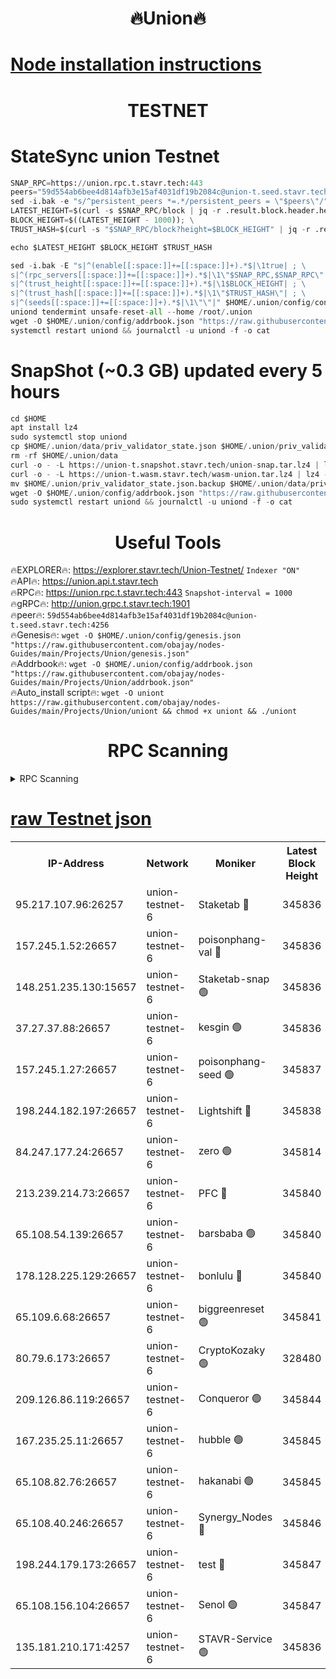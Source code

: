 <h1 align="center"> 🔥Union🔥</h1>

[Node installation instructions](https://github.com/obajay/nodes-Guides/tree/main/Projects/Union)
=

<h1 align="center"> TESTNET</h1>

# StateSync union Testnet
```python
SNAP_RPC=https://union.rpc.t.stavr.tech:443
peers="59d554ab6bee4d814afb3e15af4031df19b2084c@union-t.seed.stavr.tech:4256"
sed -i.bak -e "s/^persistent_peers *=.*/persistent_peers = \"$peers\"/" $HOME/.union/config/config.toml
LATEST_HEIGHT=$(curl -s $SNAP_RPC/block | jq -r .result.block.header.height); \
BLOCK_HEIGHT=$((LATEST_HEIGHT - 1000)); \
TRUST_HASH=$(curl -s "$SNAP_RPC/block?height=$BLOCK_HEIGHT" | jq -r .result.block_id.hash)

echo $LATEST_HEIGHT $BLOCK_HEIGHT $TRUST_HASH

sed -i.bak -E "s|^(enable[[:space:]]+=[[:space:]]+).*$|\1true| ; \
s|^(rpc_servers[[:space:]]+=[[:space:]]+).*$|\1\"$SNAP_RPC,$SNAP_RPC\"| ; \
s|^(trust_height[[:space:]]+=[[:space:]]+).*$|\1$BLOCK_HEIGHT| ; \
s|^(trust_hash[[:space:]]+=[[:space:]]+).*$|\1\"$TRUST_HASH\"| ; \
s|^(seeds[[:space:]]+=[[:space:]]+).*$|\1\"\"|" $HOME/.union/config/config.toml
uniond tendermint unsafe-reset-all --home /root/.union
wget -O $HOME/.union/config/addrbook.json "https://raw.githubusercontent.com/obajay/nodes-Guides/main/Projects/Union/addrbook.json"
systemctl restart uniond && journalctl -u uniond -f -o cat
```
# SnapShot (~0.3 GB) updated every 5 hours
```python
cd $HOME
apt install lz4
sudo systemctl stop uniond
cp $HOME/.union/data/priv_validator_state.json $HOME/.union/priv_validator_state.json.backup
rm -rf $HOME/.union/data
curl -o - -L https://union-t.snapshot.stavr.tech/union-snap.tar.lz4 | lz4 -c -d - | tar -x -C $HOME/.union --strip-components 2
curl -o - -L https://union-t.wasm.stavr.tech/wasm-union.tar.lz4 | lz4 -c -d - | tar -x -C $HOME/.union --strip-components 2
mv $HOME/.union/priv_validator_state.json.backup $HOME/.union/data/priv_validator_state.json
wget -O $HOME/.union/config/addrbook.json "https://raw.githubusercontent.com/obajay/nodes-Guides/main/Projects/Union/addrbook.json"
sudo systemctl restart uniond && journalctl -u uniond -f -o cat
```
 <h1 align="center"> Useful Tools</h1>
 
🔥EXPLORER🔥: https://explorer.stavr.tech/Union-Testnet/        `Indexer "ON"` \
🔥API🔥:      https://union.api.t.stavr.tech \
🔥RPC🔥:      https://union.rpc.t.stavr.tech:443              `Snapshot-interval = 1000` \
🔥gRPC🔥:     http://union.grpc.t.stavr.tech:1901 \
🔥peer🔥:     `59d554ab6bee4d814afb3e15af4031df19b2084c@union-t.seed.stavr.tech:4256` \
🔥Genesis🔥:     `wget -O $HOME/.union/config/genesis.json "https://raw.githubusercontent.com/obajay/nodes-Guides/main/Projects/Union/genesis.json"` \
🔥Addrbook🔥: ```wget -O $HOME/.union/config/addrbook.json "https://raw.githubusercontent.com/obajay/nodes-Guides/main/Projects/Union/addrbook.json"``` \
🔥Auto_install script🔥:  `wget -O uniont https://raw.githubusercontent.com/obajay/nodes-Guides/main/Projects/Union/uniont && chmod +x uniont && ./uniont`

<h1 align="center"> RPC Scanning</h1>

<details>
<summary>RPC Scanning</summary>

<h2 align="center"> We scan nodes in real time every 4 hours. And we provide the final result of RPC endpoints.
We cannot influence the operation of these nodes in any way. </h2>


```python
If Voting Power is higher than 0 --> then the Node is a validator of the network and may be subject to attack and be a potential threat to the chain.
```
```python
We marked such validators with a red symbol
```

</details>

[raw Testnet json](https://rpc-check.uniont.stavr.tech/uniont/rpc-uniont-result.json)
=



<table><tr><th>IP-Address</th><th>Network</th><th>Moniker</th><th>Latest Block Height</th><th>Earliest Block Height</th><th>Catching Up</th><th>Tx Index</th><th>Voting Power</th><th>Scan Time</th></tr><tr><td>95.217.107.96:26257</td><td>union-testnet-6</td><td>Staketab 🔴</td><td>345836</td><td>1</td><td>False</td><td>on</td><td>1000002</td><td>2024-03-07T21:52:03.576742814UTC</td></tr><tr><td>157.245.1.52:26657</td><td>union-testnet-6</td><td>poisonphang-val 🔴</td><td>345836</td><td>1</td><td>False</td><td>on</td><td>1000000</td><td>2024-03-07T21:52:04.169354477UTC</td></tr><tr><td>148.251.235.130:15657</td><td>union-testnet-6</td><td>Staketab-snap 🟢</td><td>345836</td><td>1</td><td>False</td><td>on</td><td>0</td><td>2024-03-07T21:52:04.748857612UTC</td></tr><tr><td>37.27.37.88:26657</td><td>union-testnet-6</td><td>kesgin 🟢</td><td>345836</td><td>1</td><td>False</td><td>on</td><td>0</td><td>2024-03-07T21:52:05.078632263UTC</td></tr><tr><td>157.245.1.27:26657</td><td>union-testnet-6</td><td>poisonphang-seed 🟢</td><td>345837</td><td>1</td><td>False</td><td>on</td><td>0</td><td>2024-03-07T21:52:10.141527366UTC</td></tr><tr><td>198.244.182.197:26657</td><td>union-testnet-6</td><td>Lightshift 🔴</td><td>345838</td><td>1</td><td>False</td><td>on</td><td>1000000</td><td>2024-03-07T21:52:12.472368483UTC</td></tr><tr><td>84.247.177.24:26657</td><td>union-testnet-6</td><td>zero 🟢</td><td>345814</td><td>1</td><td>False</td><td>on</td><td>0</td><td>2024-03-07T21:52:21.823704743UTC</td></tr><tr><td>213.239.214.73:26657</td><td>union-testnet-6</td><td>PFC 🔴</td><td>345840</td><td>1</td><td>False</td><td>on</td><td>1000001</td><td>2024-03-07T21:52:26.150317779UTC</td></tr><tr><td>65.108.54.139:26657</td><td>union-testnet-6</td><td>barsbaba 🟢</td><td>345840</td><td>1</td><td>False</td><td>on</td><td>0</td><td>2024-03-07T21:52:26.502609263UTC</td></tr><tr><td>178.128.225.129:26657</td><td>union-testnet-6</td><td>bonlulu 🔴</td><td>345840</td><td>1</td><td>False</td><td>on</td><td>1000000</td><td>2024-03-07T21:52:27.139078211UTC</td></tr><tr><td>65.109.6.68:26657</td><td>union-testnet-6</td><td>biggreenreset 🟢</td><td>345841</td><td>1</td><td>False</td><td>on</td><td>0</td><td>2024-03-07T21:52:29.506410592UTC</td></tr><tr><td>80.79.6.173:26657</td><td>union-testnet-6</td><td>CryptoKozaky 🟢</td><td>328480</td><td>1</td><td>False</td><td>on</td><td>0</td><td>2024-03-07T21:52:32.152249159UTC</td></tr><tr><td>209.126.86.119:26657</td><td>union-testnet-6</td><td>Conqueror 🟢</td><td>345844</td><td>1</td><td>False</td><td>on</td><td>0</td><td>2024-03-07T21:52:51.187015856UTC</td></tr><tr><td>167.235.25.11:26657</td><td>union-testnet-6</td><td>hubble 🟢</td><td>345845</td><td>1</td><td>False</td><td>on</td><td>0</td><td>2024-03-07T21:52:57.541177385UTC</td></tr><tr><td>65.108.82.76:26657</td><td>union-testnet-6</td><td>hakanabi 🟢</td><td>345845</td><td>1</td><td>False</td><td>on</td><td>0</td><td>2024-03-07T21:52:57.904751966UTC</td></tr><tr><td>65.108.40.246:26657</td><td>union-testnet-6</td><td>Synergy_Nodes 🔴</td><td>345846</td><td>1</td><td>False</td><td>on</td><td>1000001</td><td>2024-03-07T21:53:04.337925906UTC</td></tr><tr><td>198.244.179.173:26657</td><td>union-testnet-6</td><td>test 🔴</td><td>345847</td><td>1</td><td>False</td><td>on</td><td>1</td><td>2024-03-07T21:53:06.674278420UTC</td></tr><tr><td>65.108.156.104:26657</td><td>union-testnet-6</td><td>Senol 🟢</td><td>345847</td><td>1</td><td>False</td><td>on</td><td>0</td><td>2024-03-07T21:53:07.274496973UTC</td></tr><tr><td>135.181.210.171:4257</td><td>union-testnet-6</td><td>STAVR-Service 🟢</td><td>345836</td><td>343001</td><td>False</td><td>on</td><td>0</td><td>2024-03-07T21:52:04.496141113UTC</td></tr></table>

